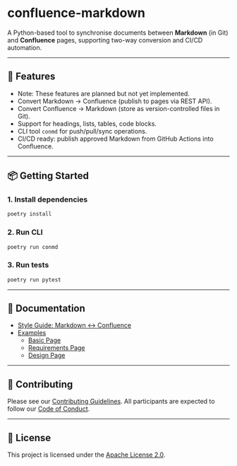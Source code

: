 # confluence-markdown

A Python-based tool to synchronise documents between **Markdown** (in Git) and **Confluence** pages, supporting two-way conversion and CI/CD automation.

---

## 🚀 Features
- Note: These features are planned but not yet implemented.
- Convert Markdown → Confluence (publish to pages via REST API).
- Convert Confluence → Markdown (store as version-controlled files in Git).
- Support for headings, lists, tables, code blocks.
- CLI tool `conmd` for push/pull/sync operations.
- CI/CD ready: publish approved Markdown from GitHub Actions into Confluence.

---

## 📦 Getting Started

### 1. Install dependencies
```bash
poetry install
```

### 2. Run CLI
```bash
poetry run conmd
```

### 3. Run tests
```bash
poetry run pytest
```

---

## 📝 Documentation

- [Style Guide: Markdown ↔ Confluence](docs/style-guide.md)
- [Examples](docs/examples/)
  - [Basic Page](docs/examples/basic-page.md)
  - [Requirements Page](docs/examples/requirements-page.md)
  - [Design Page](docs/examples/design-page.md)

---

## 🤝 Contributing

Please see our [Contributing Guidelines](CONTRIBUTING.md).
All participants are expected to follow our [Code of Conduct](CODE_OF_CONDUCT.md).

---

## 📜 License

This project is licensed under the [Apache License 2.0](LICENSE).
